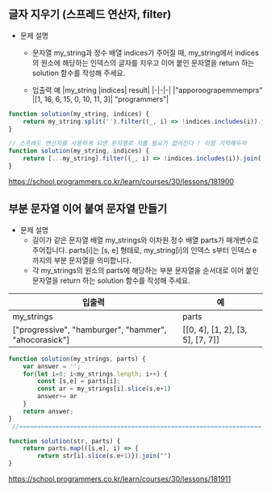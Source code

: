 

## 글자 지우기 (스프레드 연산자, filter)
- 문제 설명
  - 문자열 my_string과 정수 배열 indices가 주어질 때, my_string에서 indices의 원소에 해당하는 인덱스의 글자를 지우고 이어 붙인 문자열을 return 하는 solution 함수를 작성해 주세요.
 
  - 입출력 예
|my_string	|indices|	result|
|-|-|-|
|"apporoograpemmemprs"	|[1, 16, 6, 15, 0, 10, 11, 3]|	"programmers"|

```jsx
function solution(my_string, indices) {
    return my_string.split('').filter((_, i) => !indices.includes(i)).join('')
}

// 스프레드 연산자를 사용하게 되면 문자열로 자를 필요가 없어진다 ! 이점 기억해두자 
function solution(my_string, indices) {
    return [...my_string].filter((_, i) => !indices.includes(i)).join('');
}

```

https://school.programmers.co.kr/learn/courses/30/lessons/181900



## 부분 문자열 이어 붙여 문자열 만들기

- 문제 설명
  - 길이가 같은 문자열 배열 my_strings와 이차원 정수 배열 parts가 매개변수로 주어집니다. parts[i]는 [s, e] 형태로, my_string[i]의 인덱스 s부터 인덱스 e까지의 부분 문자열을 의미합니다.
  - 각 my_strings의 원소의 parts에 해당하는 부분 문자열을 순서대로 이어 붙인 문자열을 return 하는 solution 함수를 작성해 주세요.

|입출력 |예|
|-|-|
|my_strings	|parts|	result|
|["progressive", "hamburger", "hammer", "ahocorasick"]|	[[0, 4], [1, 2], [3, 5], [7, 7]]|	"programmers"|

```jsx
function solution(my_strings, parts) {
    var answer = '';
    for(let i=0; i<my_strings.length; i++) {
        const [s,e] = parts[i];
        const ar = my_strings[i].slice(s,e+1)
        answer+= ar
    }
    return answer;
}
 //===================================================================

function solution(str, parts) {
    return parts.map(([s,e], i) => {
        return str[i].slice(s,e+1)}).join("")
}
```

https://school.programmers.co.kr/learn/courses/30/lessons/181911
